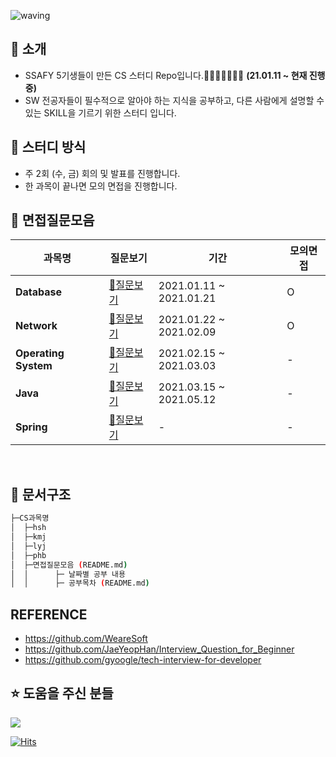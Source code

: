 ![waving](https://capsule-render.vercel.app/api?type=waving&height=200&text=Tech-Interview&fontAlign=70&fontAlignY=35&color=gradient)



## 📣 소개 
- SSAFY 5기생들이 만든 CS 스터디 Repo입니다.🤸‍♀️🤸‍♂️🤸‍♀️🤸‍ **(21.01.11 ~ 현재 진행 중)**
- SW 전공자들이 필수적으로 알아야 하는 지식을 공부하고, 다른 사람에게 설명할 수 있는 SKILL을 기르기 위한 스터디 입니다.

## 📝 스터디 방식
- 주 2회 (수, 금) 회의 및 발표를 진행합니다.
- 한 과목이 끝나면 모의 면접을 진행합니다.


## 📁 면접질문모음 
|**과목명**|**질문보기**|기간|모의면접|
|-|-|-|-|
|**Database**|[📃질문보기](https://github.com/SSAFY-CS-STUDY/Tech_interview/blob/main/02.database/README.md)|2021.01.11 ~ 2021.01.21|O|
|**Network**|[📃질문보기](https://github.com/SSAFY-CS-STUDY/Tech_interview/blob/main/01.network/README.md)|2021.01.22 ~ 2021.02.09|O|
|**Operating System**|[📃질문보기](https://github.com/SSAFY-CS-STUDY/Tech_interview/blob/main/03.Operating_system/README.md)|2021.02.15 ~ 2021.03.03|-|
|**Java**|[📃질문보기](https://github.com/SSAFY-CS-STUDY/Tech_interview/tree/main/04.Java/README.md)|2021.03.15 ~ 2021.05.12|-|
|**Spring**|[📃질문보기](https://github.com/SSAFY-CS-STUDY/Tech_interview/tree/main/05.Spring/README.md)|-|-|
<br/>

## 📑 문서구조   
```sh
├─CS과목명
│  ├─hsh
│  ├─kmj
│  ├─lyj
│  ├─phb
│  ├─면접질문모음 (README.md) 
│  │      ├─ 날짜별 공부 내용
│  │      ├─ 공부목차 (README.md)
```

## REFERENCE
  * https://github.com/WeareSoft
  * https://github.com/JaeYeopHan/Interview_Question_for_Beginner
  * https://github.com/gyoogle/tech-interview-for-developer


## ⭐️ 도움을 주신 분들
<a href="https://github.com/SSAFY-CS-STUDY/Tech_interview/graphs/contributors">
  <img src="https://contrib.rocks/image?repo=SSAFY-CS-STUDY/Tech_interview" />
</a>
<br>

[![Hits](https://hits.seeyoufarm.com/api/count/incr/badge.svg?url=https%3A%2F%2Fgithub.com%2FSSAFY-CS-STUDY%2FTech_interview&count_bg=%233FDB48&title_bg=%23555555&icon=wechat.svg&icon_color=%23FFFFFF&title=hits&edge_flat=false)](https://hits.seeyoufarm.com)

